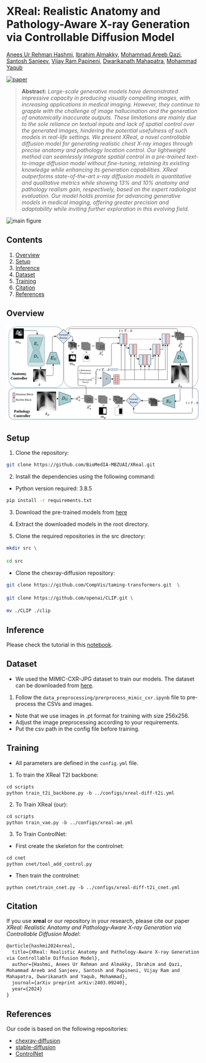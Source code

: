 # XReal: Realistic Anatomy and Pathology-Aware X-ray Generation via Controllable Diffusion Model

[Anees Ur Rehman Hashmi](https://github.com/aneesurhashmi),
[Ibrahim Almakky](https://scholar.google.com/citations?user=T9MTcK0AAAAJ&hl=en&oi=sra),
[Mohammad Areeb Qazi](https://scholar.google.com/citations?user=KeyK8FQAAAAJ&hl=en),
[Santosh Sanjeev](https://github.com/santosh9sanjeev?tab=repositories),
[Vijay Ram Papineni](https://ssmc.ae/doctors/dr-vijay-papineni/),
[Dwarikanath Mahapatra](https://scholar.google.com/citations?user=j5K7HPoAAAAJ),
[Mohammad Yaqub](https://scholar.google.com/citations?user=9dfn5GkAAAAJ)


[![paper](https://img.shields.io/badge/arXiv-Paper-<COLOR>.svg)](https://arxiv.org/abs/2403.09240v1)
<!-- [![Website](/) -->

> **Abstract:** *Large-scale generative models have demonstrated impressive capacity in producing visually compelling images, with increasing applications in medical imaging. However, they continue to grapple with the challenge of image hallucination and the generation of anatomically inaccurate outputs. These limitations are mainly due to the sole reliance on textual inputs and lack of spatial control over the generated images, hindering the potential usefulness of such models in real-life settings. We present XReal, a novel controllable diffusion model for generating realistic chest X-ray images through precise anatomy and pathology location control. Our lightweight method can seamlessly integrate spatial control in a pre-trained text-to-image diffusion model without fine-tuning, retaining its existing knowledge while enhancing its generation capabilities. XReal outperforms state-of-the-art x-ray diffusion models in quantitative and qualitative metrics while showing 13% and 10% anatomy and pathology realism gain, respectively, based on the expert radiologist evaluation. Our model holds promise for advancing generative models in medical imaging, offering greater precision and adaptability while inviting further exploration in this evolving field.* 

![main figure](assets/comparision.png)




<!-- <hr /> -->

<!-- # :rocket: News
* **(March 15, 2024)**
  * Datasets generated by ObjectCompose on ImageNet and COCO are released.
  * Pre-trained models and evaluation code  is released.
  * Code for ObjectCompose is released.

<hr /> -->



## Contents

1) [Overview](#overview)
2) [Setup](#setup)
3) [Inference](#inference)
4) [Dataset](#dataset)
5) [Training](#training)
6) [Citation](#citation)
7) [References](#references)

## Overview
![main figure](assets/arch.png)


## Setup 

1. Clone the repository:
```bash
git clone https://github.com/BioMedIA-MBZUAI/XReal.git
```

2. Install the dependencies using the following command:

 - Python version required: 3.8.5

```bash
pip install -r requirements.txt
```

3. Download the pre-trained models from [here](https://mbzuaiac-my.sharepoint.com/:u:/g/personal/anees_hashmi_mbzuai_ac_ae/ESKGv_LIDm9Cq9bUOsc-JlsB85ha20NyYJ5Wrz1n_4j4kQ?e=5Ru9iE)

4. Extract the downloaded models in the root directory.

5. Clone the required repositories in the src directory:

```bash
mkdir src \

cd src
```

- Clone the chexray-diffusion repository:

```bash
git clone https://github.com/CompVis/taming-transformers.git  \

git clone https://github.com/openai/CLIP.git \

mv ./CLIP ./clip
```



## Inference

Please check the tutorial in this [notebook](notebooks/xreal_inference.ipynb).

## Dataset
- We used the MIMIC-CXR-JPG dataset to train our models. The dataset can be downloaded from [here](https://physionet.org/content/mimic-cxr-jpg/2.0.0/).

1. Follow the `data_preprocessing/prerprocess_mimic_cxr.ipynb` file to pre-process the CSVs and images.
- Note that we use images in .pt format for training with size 256x256.
- Adjust the image preprocessing according to your requirements.
- Put the csv path in the config file before training.

## Training

- All parameters are defined in the `config.yml` file.

1. To train the XReal T2I backbone:

```shell
cd scripts
python train_t2i_backbone.py -b ../configs/xreal-diff-t2i.yml
```

2. To Train XReal (our):
```shell
cd scripts
python train_vae.py -b ../configs/xreal-ae.yml
``` 

3. To Train ControlNet:

  - First create the skeleton for the controlnet:
```shell
cd cnet
python cnet/tool_add_control.py
```
  - Then train the controlnet:
```shell
python cnet/train_cnet.py -b ../configs/xreal-diff-t2i_cnet.yml
```



## Citation

If you use **xreal** or our repository in your research, please cite our paper *XReal: Realistic Anatomy and Pathology-Aware X-ray Generation via Controllable Diffusion Model*:

```
@article{hashmi2024xreal,
  title={XReal: Realistic Anatomy and Pathology-Aware X-ray Generation via Controllable Diffusion Model},
  author={Hashmi, Anees Ur Rehman and Almakky, Ibrahim and Qazi, Mohammad Areeb and Sanjeev, Santosh and Papineni, Vijay Ram and Mahapatra, Dwarikanath and Yaqub, Mohammad},
  journal={arXiv preprint arXiv:2403.09240},
  year={2024}
}
```

## References

Our code is based on the following repositories:

- [chexray-diffusion](https://github.com/saiboxx/chexray-diffusion)
- [stable-diffusion](https://github.com/CompVis/stable-diffusion/)
- [ControlNet](https://github.com/lllyasviel/ControlNet)
